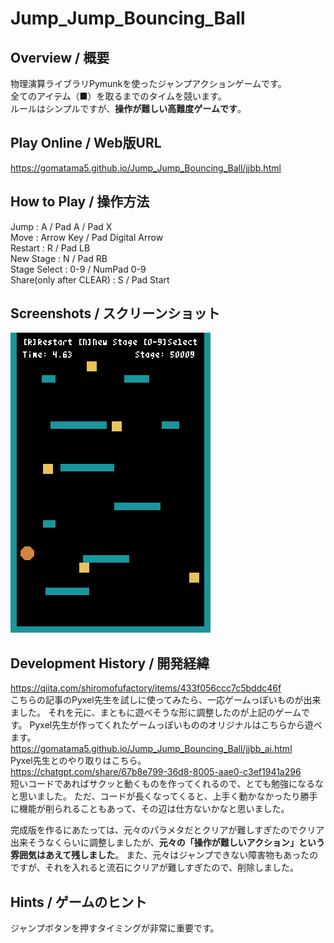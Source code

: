 # Jump_Jump_Bouncing_Ball
## Overview / 概要
物理演算ライブラリPymunkを使ったジャンプアクションゲームです。  
全てのアイテム（■）を取るまでのタイムを競います。  
ルールはシンプルですが、**操作が難しい高難度ゲームです**。
## Play Online / Web版URL
https://gomatama5.github.io/Jump_Jump_Bouncing_Ball/jjbb.html
## How to Play / 操作方法
Jump : A / Pad A / Pad X  
Move : Arrow Key / Pad Digital Arrow  
Restart : R / Pad LB  
New Stage : N / Pad RB  
Stage Select : 0-9 / NumPad 0-9  
Share(only after CLEAR) : S / Pad Start  
## Screenshots / スクリーンショット
![play movie](https://github.com/gomatama5/Jump_Jump_Bouncing_Ball/blob/main/screenshots/pyxel-20250224-155134.gif)
## Development History / 開発経緯
https://qiita.com/shiromofufactory/items/433f056ccc7c5bddc46f  
こちらの記事のPyxel先生を試しに使ってみたら、一応ゲームっぽいものが出来ました。
それを元に、まともに遊べそうな形に調整したのが上記のゲームです。
Pyxel先生が作ってくれたゲームっぽいもののオリジナルはこちらから遊べます。  
https://gomatama5.github.io/Jump_Jump_Bouncing_Ball/jjbb_ai.html  
Pyxel先生とのやり取りはこちら。  
https://chatgpt.com/share/67b8e799-36d8-8005-aae0-c3ef1941a296  
短いコードであればサクッと動くものを作ってくれるので、とても勉強になるなと思いました。
ただ、コードが長くなってくると、上手く動かなかったり勝手に機能が削られることもあって、その辺は仕方ないかなと思いました。

完成版を作るにあたっては、元々のパラメタだとクリアが難しすぎたのでクリア出来そうなくらいに調整しましたが、**元々の「操作が難しいアクション」という雰囲気はあえて残しました**。
また、元々はジャンプできない障害物もあったのですが、それを入れると流石にクリアが難しすぎたので、削除しました。
## Hints / ゲームのヒント
ジャンプボタンを押すタイミングが非常に重要です。
